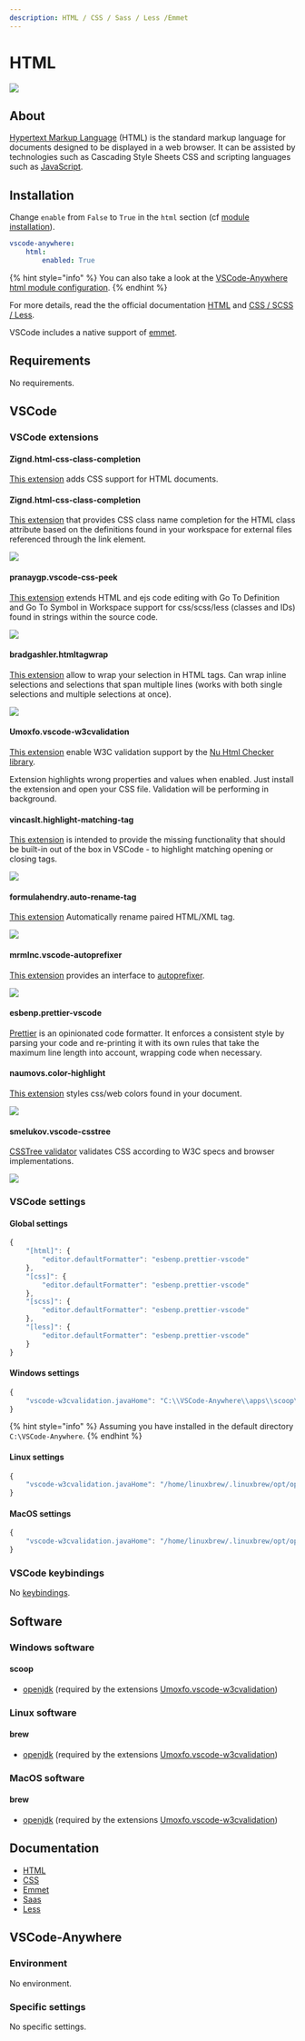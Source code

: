 ```yaml
---
description: HTML / CSS / Sass / Less /Emmet
---
```


# HTML

![](https://upload.wikimedia.org/wikipedia/commons/6/61/HTML5_logo_and_wordmark.svg)

## About

[Hypertext Markup Language](https://html.spec.whatwg.org/) \(HTML\) is the standard markup language for documents designed to be displayed in a web browser. It can be assisted by technologies such as Cascading Style Sheets CSS and scripting languages such as [JavaScript](https://vscode-anywhere.readthedocs.io/en/dev/modules/javascript.html#module-javascript).

## Installation

Change `enable` from `False` to `True` in the `html` section \(cf [module installation](../install.md)\).

```yaml
vscode-anywhere:
    html:
        enabled: True
```

{% hint style="info" %}
You can also take a look at the [VSCode-Anywhere html module configuration](https://github.com/gigi206/VSCode-Anywhere/blob/V2/salt/modules/html/defaults.yaml).
{% endhint %}

For more details, read the the official documentation [HTML](https://code.visualstudio.com/docs/languages/html) and [CSS / SCSS / Less](https://code.visualstudio.com/docs/languages/css).

VSCode includes a native support of [emmet](https://code.visualstudio.com/docs/editor/emmet).

## Requirements

No requirements.

## VSCode

### VSCode extensions

#### Zignd.html-css-class-completion

[This extension](https://marketplace.visualstudio.com/items?itemName=ecmel.vscode-html-css) adds CSS support for HTML documents.

#### Zignd.html-css-class-completion

[This extension](https://marketplace.visualstudio.com/items?itemName=Zignd.html-css-class-completion) that provides CSS class name completion for the HTML class attribute based on the definitions found in your workspace for external files referenced through the link element.

![](https://i.imgur.com/5crMfTj.gif)

#### pranaygp.vscode-css-peek

[This extension](https://marketplace.visualstudio.com/items?itemName=pranaygp.vscode-css-peek) extends HTML and ejs code editing with Go To Definition and Go To Symbol in Workspace support for css/scss/less \(classes and IDs\) found in strings within the source code.

![](https://github.com/pranaygp/vscode-css-peek/raw/master/working.gif)

#### bradgashler.htmltagwrap

[This extension](https://marketplace.visualstudio.com/items?itemName=bradgashler.htmltagwrap) allow to wrap your selection in HTML tags. Can wrap inline selections and selections that span multiple lines \(works with both single selections and multiple selections at once\).

![](https://github.com/bgashler1/vscode-htmltagwrap/raw/master/images/screenshot.gif)

#### Umoxfo.vscode-w3cvalidation

[This extension](https://marketplace.visualstudio.com/items?itemName=Umoxfo.vscode-w3cvalidation) enable W3C validation support by the [Nu Html Checker library](https://validator.github.io/validator/).

Extension highlights wrong properties and values when enabled. Just install the extension and open your CSS file. Validation will be performing in background.

#### vincaslt.highlight-matching-tag

[This extension](https://marketplace.visualstudio.com/items?itemName=vincaslt.highlight-matching-tag) is intended to provide the missing functionality that should be built-in out of the box in VSCode - to highlight matching opening or closing tags.

![](https://images2.imgbox.com/71/2a/zIA1XCzK_o.gif)

#### formulahendry.auto-rename-tag

[This extension](https://marketplace.visualstudio.com/items?itemName=formulahendry.auto-rename-tag) Automatically rename paired HTML/XML tag.

![](https://github.com/formulahendry/vscode-auto-rename-tag/raw/master/images/usage.gif)

#### mrmlnc.vscode-autoprefixer

[This extension](https://marketplace.visualstudio.com/items?itemName=mrmlnc.vscode-autoprefixer) provides an interface to [autoprefixer](https://github.com/postcss/autoprefixer).

![](https://cloud.githubusercontent.com/assets/7034281/16823311/da82a3c6-496b-11e6-8d95-0bebbf0b9607.gif)

#### esbenp.prettier-vscode

[Prettier](https://marketplace.visualstudio.com/items?itemName=esbenp.prettier-vscode) is an opinionated code formatter. It enforces a consistent style by parsing your code and re-printing it with its own rules that take the maximum line length into account, wrapping code when necessary.

#### naumovs.color-highlight

[This extension](https://marketplace.visualstudio.com/items?itemName=naumovs.color-highlight) styles css/web colors found in your document.

![](https://naumovs.gallerycdn.vsassets.io/extensions/naumovs/color-highlight/2.3.0/1499789961213/Microsoft.VisualStudio.Services.Icons.Default)

#### smelukov.vscode-csstree

[CSSTree validator](https://marketplace.visualstudio.com/items?itemName=smelukov.vscode-csstree) validates CSS according to W3C specs and browser implementations.

![](https://cloud.githubusercontent.com/assets/6654581/18788246/d0d4c7ca-81ae-11e6-9777-36806fd4cbfb.png)

### VSCode settings

#### Global settings

```javascript
{
    "[html]": {
        "editor.defaultFormatter": "esbenp.prettier-vscode"
    },
    "[css]": {
        "editor.defaultFormatter": "esbenp.prettier-vscode"
    },
    "[scss]": {
        "editor.defaultFormatter": "esbenp.prettier-vscode"
    },
    "[less]": {
        "editor.defaultFormatter": "esbenp.prettier-vscode"
    }
}
```

#### Windows settings

```javascript
{
    "vscode-w3cvalidation.javaHome": "C:\\VSCode-Anywhere\\apps\\scoop\\apps\\openjdk\\current"
}
```

{% hint style="info" %}
Assuming you have installed in the default directory `C:\VSCode-Anywhere`.
{% endhint %}

#### Linux settings

```javascript
{
    "vscode-w3cvalidation.javaHome": "/home/linuxbrew/.linuxbrew/opt/openjdk/libexec"
}
```

#### MacOS settings

```javascript
{
    "vscode-w3cvalidation.javaHome": "/home/linuxbrew/.linuxbrew/opt/openjdk/libexec"
}
```

### VSCode keybindings

No [keybindings](https://code.visualstudio.com/docs/getstarted/keybindings).

## Software

### Windows software

#### scoop

* [openjdk](https://github.com/ScoopInstaller/Java/blob/master/bucket/openjdk.json) \(required by the extensions [Umoxfo.vscode-w3cvalidation](https://marketplace.visualstudio.com/items?itemName=Umoxfo.vscode-w3cvalidation)\)

### Linux software

#### brew

* [openjdk](https://formulae.brew.sh/formula/openjdk) \(required by the extensions [Umoxfo.vscode-w3cvalidation](https://marketplace.visualstudio.com/items?itemName=Umoxfo.vscode-w3cvalidation)\)

### MacOS software

#### brew

* [openjdk](https://formulae.brew.sh/formula/openjdk) \(required by the extensions [Umoxfo.vscode-w3cvalidation](https://marketplace.visualstudio.com/items?itemName=Umoxfo.vscode-w3cvalidation)\)

## Documentation

* [HTML](https://github.com/Kapeli/feeds/blob/master/HTML.xml)
* [CSS](https://github.com/Kapeli/feeds/blob/master/CSS.xml)
* [Emmet](https://github.com/Kapeli/feeds/blob/master/Emmet.xml)
* [Saas](https://github.com/Kapeli/feeds/blob/master/Sass.xml)
* [Less](https://github.com/Kapeli/feeds/blob/master/Less.xml)

## VSCode-Anywhere

### Environment

No environment.

### Specific settings

No specific settings.

